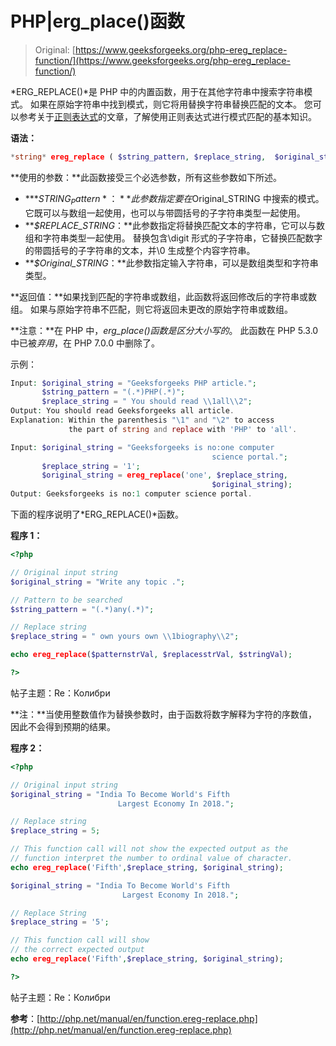 # PHP|erg_place()函数

> Original: [https://www.geeksforgeeks.org/php-ereg_replace-function/](https://www.geeksforgeeks.org/php-ereg_replace-function/)

*ERG_REPLACE()*是 PHP 中的内置函数，用于在其他字符串中搜索字符串模式。 如果在原始字符串中找到模式，则它将用替换字符串替换匹配的文本。 您可以参考关于[正则表达式](https://www.geeksforgeeks.org/write-regular-expressions/)的文章，了解使用正则表达式进行模式匹配的基本知识。

**语法：**

```php
*string* ereg_replace ( $string_pattern, $replace_string,  $original_string )

```

**使用的参数：**此函数接受三个必选参数，所有这些参数如下所述。

*   ***$STRING_Pattern*：**此参数指定要在$Original_STRING 中搜索的模式。 它既可以与数组一起使用，也可以与带圆括号的子字符串类型一起使用。
*   ***$REPLACE_STRING*：**此参数指定将替换匹配文本的字符串，它可以与数组和字符串类型一起使用。 替换包含\digit 形式的子字符串，它替换匹配数字的带圆括号的子字符串的文本，并\0 生成整个内容字符串。
*   ***$Original_STRING*：**此参数指定输入字符串，可以是数组类型和字符串类型。

**返回值：**如果找到匹配的字符串或数组，此函数将返回修改后的字符串或数组。 如果与原始字符串不匹配，则它将返回未更改的原始字符串或数组。

**注意：**在 PHP 中，*erg_place()*函数是*区分大小写的*。 此函数在 PHP 5.3.0 中已被*弃用*，在 PHP 7.0.0 中删除了。

示例：

```php
Input: $original_string = "Geeksforgeeks PHP article."; 
       $string_pattern = "(.*)PHP(.*)"; 
       $replace_string = " You should read \\1all\\2"; 
Output: You should read Geeksforgeeks all article.
Explanation: Within the parenthesis "\1" and "\2" to access
             the part of string and replace with 'PHP' to 'all'.

Input: $original_string = "Geeksforgeeks is no:one computer 
                                             science portal.";
       $replace_string = '1'; 
       $original_string = ereg_replace('one', $replace_string,
                                             $original_string);
Output: Geeksforgeeks is no:1 computer science portal. 

```

下面的程序说明了*ERG_REPLACE()*函数。

**程序 1：**

```php
<?php 

// Original input string 
$original_string = "Write any topic .";

// Pattern to be searched
$string_pattern = "(.*)any(.*)"; 

// Replace string
$replace_string = " own yours own \\1biography\\2"; 

echo ereg_replace($patternstrVal, $replacesstrVal, $stringVal); 

?>
```

帖子主题：Re：Колибри

**注：**当使用整数值作为替换参数时，由于函数将数字解释为字符的序数值，因此不会得到预期的结果。

**程序 2：**

```php
<?php 

// Original input string 
$original_string = "India To Become World's Fifth
                        Largest Economy In 2018.";

// Replace string
$replace_string = 5; 

// This function call will not show the expected output as the
// function interpret the number to ordinal value of character.
echo ereg_replace('Fifth',$replace_string, $original_string);

$original_string = "India To Become World's Fifth
                         Largest Economy In 2018.";

// Replace String
$replace_string = '5'; 

// This function call will show 
// the correct expected output
echo ereg_replace('Fifth',$replace_string, $original_string);

?> 
```

帖子主题：Re：Колибри

**参考**：[http://php.net/manual/en/function.ereg-replace.php](http://php.net/manual/en/function.ereg-replace.php)